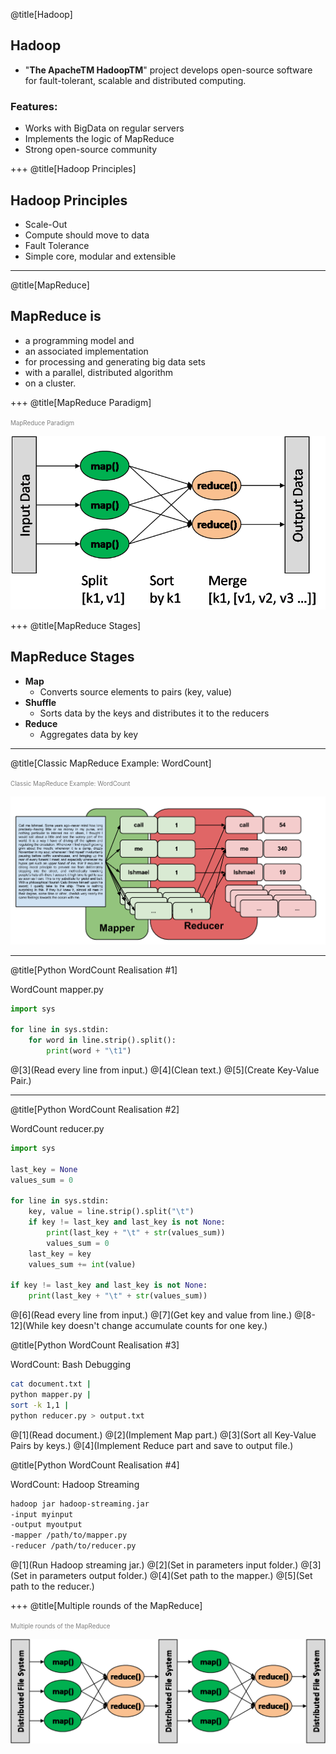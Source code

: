 @title[Hadoop]
## Hadoop
- "__The ApacheTM HadoopTM__" project develops open-source software for fault-tolerant, scalable and distributed computing.

### Features:
- Works with BigData on regular servers
- Implements the logic of MapReduce
- Strong open-source community

+++
@title[Hadoop Principles]
## Hadoop Principles

- Scale-Out
- Compute should move to data
- Fault Tolerance
- Simple core, modular and extensible

---
@title[MapReduce]
## MapReduce is

* a programming model and
* an associated implementation
* for processing and generating big data sets
* with a parallel, distributed algorithm
* on a cluster.

+++
@title[MapReduce Paradigm]

<span style="color:gray; font-size:0.7em">MapReduce Paradigm </span>

![Image-Absolute](pics/map-reduce-1.png)

+++
@title[MapReduce Stages]
## MapReduce Stages

* __Map__
    * Converts source elements to pairs (key, value)
* __Shuffle__
    * Sorts data by the keys and distributes it to the reducers
* __Reduce__
    * Aggregates data by key

---
@title[Classic MapReduce Example: WordCount]

<span style="color:gray; font-size:0.7em"> Classic MapReduce Example: WordCount </span>

![Image-Absolute](pics/wordcount-schematic.png)

---
@title[Python WordCount Realisation #1]
<p><span class="menu-title slide-title">WordCount mapper.py</span></p>

```python
import sys

for line in sys.stdin:
    for word in line.strip().split():
        print(word + "\t1")
```

@[3](Read every line from input.)
@[4](Clean text.)
@[5](Create Key-Value Pair.)

---
@title[Python WordCount Realisation #2]
<p><span class="menu-title slide-title">WordCount reducer.py</span></p>

```python
import sys

last_key = None
values_sum = 0

for line in sys.stdin:
    key, value = line.strip().split("\t")
    if key != last_key and last_key is not None:
        print(last_key + "\t" + str(values_sum))
        values_sum = 0
    last_key = key
    values_sum += int(value)

if key != last_key and last_key is not None:
    print(last_key + "\t" + str(values_sum)) 
```

@[6](Read every line from input.)
@[7](Get key and value from line.)
@[8-12](While key doesn't change accumulate counts for one key.)

@title[Python WordCount Realisation #3]
<p><span class="menu-title slide-title">WordCount: Bash Debugging</span></p>

```bash
cat document.txt | 
python mapper.py | 
sort -k 1,1 | 
python reducer.py > output.txt
```

@[1](Read document.)
@[2](Implement Map part.)
@[3](Sort all Key-Value Pairs by keys.)
@[4](Implement Reduce part and save to output file.)

@title[Python WordCount Realisation #4]
<p><span class="menu-title slide-title">WordCount: Hadoop Streaming</span></p>

```bash
hadoop jar hadoop-streaming.jar
-input myinput
-output myoutput
-mapper /path/to/mapper.py
-reducer /path/to/reducer.py
```

@[1](Run Hadoop streaming jar.)
@[2](Set in parameters input folder.)
@[3](Set in parameters output folder.)
@[4](Set path to the mapper.)
@[5](Set path to the reducer.)

+++
@title[Multiple rounds of the MapReduce]

<span style="color:gray; font-size:0.7em"> Multiple rounds of the MapReduce </span>

![Image-Absolute](pics/map-reduce-2.png)


